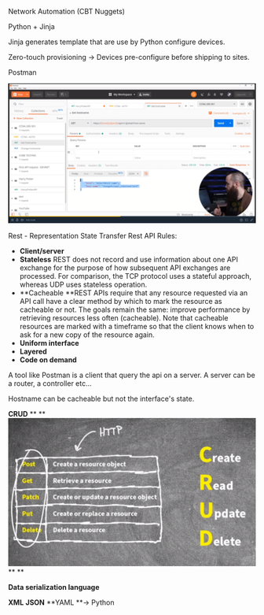 Network Automation (CBT Nuggets)

Python + Jinja

Jinja generates template that are use by Python configure devices.

Zero-touch provisioning -> Devices pre-configure before shipping to sites.

Postman

![image.png](../_resources/a1c9d5ce5762972cdbe9be284f1238b9.png)

Rest - Representation State Transfer
Rest API Rules:

- **Client/server**
- **Stateless** REST does not record and use information about one API exchange for the purpose of how subsequent API exchanges are processed. For comparison, the TCP protocol uses a stateful approach, whereas UDP uses stateless operation.
- **Cacheable **REST APIs require that any resource requested via an API call have a clear method by which to mark the resource as cacheable or not. The goals remain the same: improve performance by retrieving resources less often (cacheable). Note that cacheable resources are marked with a timeframe so that the client knows when to ask for a new copy of the resource again.
- **Uniform interface**
- **Layered**
- **Code on demand**

A tool like Postman is a client that query the api on a server.
A server can be a router, a controller etc...

Hostname can be cacheable but not the interface's state.

**CRUD**
**
**
![image.png](../_resources/ba39a9092dddd611464f70087eb5c6ba.png)
**
**

**Data serialization language**

**XML**
**JSON**
**YAML **-> Python